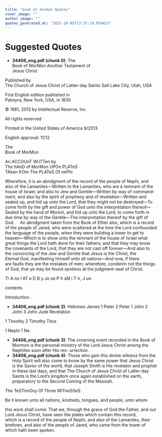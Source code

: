 ```yaml
---
title: "book of mormon Quotes"
cover_image: ""
author_image: ""
quotes_generated_at: "2025-10-05T13:37:19.959423"
---
```


# Suggested Quotes

- **34406_eng.pdf (chunk 0)**: The  
Book of MorMon
Another Testament of  
Jesus Christ

Published by  
The Church of Jesus Christ of Latter-day Saints
Salt Lake City, Utah, USA

First English edition published in  
Palmyra, New York, USA, in 1830

© 1981, 2013 by Intellectual Reserve, Inc.

All rights reserved

Printed in the United States of America 9/2013

English approval: 11/12

The  
Book of MorMon

An ACCOUnT WriTTen by  
The hAnD of MorMon 
UPOn PLATeS  
TAken frOm The PLATeS Of nePhi

Wherefore, it is an abridgment of the record of the people of Nephi, and  
also of the Lamanites—Written to the Lamanites, who are a remnant of the  
house of Israel; and also to Jew and Gentile—Written by way of command-
ment, and also by the spirit of prophecy and of revelation—Written and 
sealed up, and hid up unto the Lord, that they might not be destroyed—To 
come forth by the gift and power of God unto the interpretation thereof—
Sealed by the hand of Moroni, and hid up unto the Lord, to come forth in  
due time by way of the Gentile—The interpretation thereof by the gift 
of God.
 An abridgment taken from the Book of Ether also, which is a record of 
the people of Jared, who were scattered at the time the Lord confounded 
the language of the people, when they were building a tower to get to 
heaven—Which is to show unto the remnant of the house of Israel what 
great things the Lord hath done for their fathers; and that they may know  
the covenants of the Lord, that they are not cast off forever—And also to  
the  convincing  of  the  Jew  and  Gentile  that Jesus  is  the Christ,  the  
Eternal God, manifesting himself unto all nations—And now, if there  
are faults they are the mistakes of men; wherefore, condemn not the things 
of God, that ye may be found spotless at the judgment-seat of Christ.

Tr A ns l AT e D  B y  Jo se P h  sM i T h, J un.

contents

Introduction .
- **34406_eng.pdf (chunk 2)**: Hebrews
James
1 Peter
2 Peter
1 John
2 John
3 John
Jude
Revelation

1 Timothy
2 Timothy
Titus

1 Nephi
1 Ne.
- **34406_eng.pdf (chunk 3)**: The crowning event recorded in the Book of Mormon is the personal 
ministry of the Lord Jesus Christ among the Nephites soon after His res-
urrection.
- **34406_eng.pdf (chunk 4)**: Those who gain this divine witness from the Holy Spirit will also come 
to know by the same power that Jesus Christ is the Savior of the world, 
that Joseph Smith is His revelator and prophet in these last days, and that 
The Church of Jesus Christ of Latter-day Saints is the Lord’s kingdom 
once again established on the earth, preparatory to the Second Coming 
of the Messiah.

The TeSTimOny Of Three WiTneSSeS

Be it known unto all nations, kindreds, tongues, and people, unto whom

this work shall come: That we, through the grace of God the Father, 
and our Lord Jesus Christ, have seen the plates which contain this record,  
which is a record of the people of Nephi, and also of the Lamanites, their 
brethren, and also of the people of Jared, who came from the tower of 
which hath been spoken.